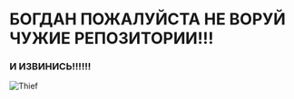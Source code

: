 # БОГДАН ПОЖАЛУЙСТА НЕ ВОРУЙ ЧУЖИЕ РЕПОЗИТОРИИ!!!
### И ИЗВИНИСЬ!!!!!!

![Thief](https://upload.wikimedia.org/wikipedia/commons/thumb/5/5f/Red_X.svg/1200px-Red_X.svg.png)